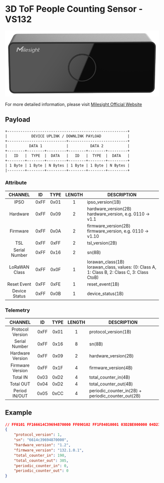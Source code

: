 # 3D ToF People Counting Sensor - VS132

![VS132](vs132.png)

For more detailed information, please visit [Milesight Official Website](https://www.milesight.com)

## Payload

```
+-------------------------------------------------------+
|           DEVICE UPLINK / DOWNLINK PAYLOAD            |
+---------------------------+---------------------------+
|          DATA 1           |          DATA 2           |
+--------+--------+---------+--------+--------+---------+
|   ID   |  TYPE  |  DATA   |   ID   |  TYPE  |  DATA   |
+--------+--------+---------+--------+--------+---------+
| 1 Byte | 1 Byte | N Bytes | 1 Byte | 1 Byte | N Bytes |
|--------+--------+---------+--------+--------+---------+
```

### Attribute

|    CHANNEL    |  ID  | TYPE | LENGTH | DESCRIPTION                                                                                       |
| :-----------: | :--: | :--: | :----: | ------------------------------------------------------------------------------------------------ |
|     IPSO      | 0xFF | 0x01 |   1    | ipso_version(1B)                                                                                 |
|   Hardware    | 0xFF | 0x09 |   2    | hardware_version(2B)<br/>hardware_version, e.g. 0110 -> v1.1                                     |
|   Firmware    | 0xFF | 0x0A |   2    | firmware_version(2B)<br/>firmware_version, e.g. 0110 -> v1.10                                    |
|      TSL      | 0xFF | 0xFF |   2    | tsl_version(2B)                                                                                  |
| Serial Number | 0xFF | 0x16 |   2    | sn(8B)                                                                                           |
| LoRaWAN Class | 0xFF | 0x0F |   1    | lorawan_class(1B)<br/>lorawan_class, values: (0: Class A, 1: Class B, 2: Class C, 3: Class CtoB) |
|  Reset Event  | 0xFF | 0xFE |   1    | reset_event(1B)                                                                                  |
| Device Status | 0xFF | 0x0B |   1    | device_status(1B)                                                                                |

### Telemetry

|     CHANNEL      |  ID  | TYPE | LENGTH | DESCRIPTION                                        |
| :--------------: | :--: | :--: | :----: | -------------------------------------------------- |
| Protocol Version | 0xFF | 0x01 |   1    | protocol_version(1B)                               |
|  Serial Number   | 0xFF | 0x16 |   8    | sn(8B)                                             |
| Hardware Version | 0xFF | 0x09 |   2    | hardware_version(2B)                               |
| Firmware Version | 0xFF | 0x1F |   4    | firmware_version(4B)                               |
|     Total IN     | 0x03 | 0xD2 |   4    | total_counter_in(4B)                               |
|    Total OUT     | 0x04 | 0xD2 |   4    | total_counter_out(4B)                              |
|  Period IN/OUT   | 0x05 | 0xCC |   4    | periodic_counter_in(2B) + periodic_counter_out(2B) |

## Example

```json
// FF0101 FF166614C39694870000 FF090102 FF1F84010001 03D2BE000000 04D231010000 05CC00000000
{
    "protocol_version": 1,
    "sn": "6614c39694870000",
    "hardware_version": "1.2",
    "firmware_version": "132.1.0.1",
    "total_counter_in": 190,
    "total_counter_out": 305,
    "periodic_counter_in": 0,
    "periodic_counter_out": 0
}
```
